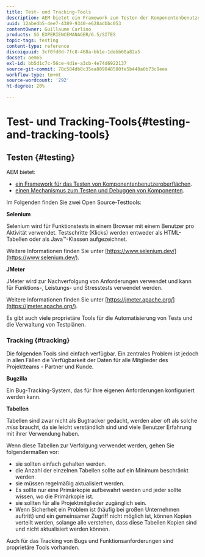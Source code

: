 ```yaml
---
title: Test- und Tracking-Tools
description: AEM bietet ein Framework zum Testen der Komponentenbenutzeroberfläche und einen Mechanismus zum Testen und Debuggen von Komponenten
uuid: 12abedb5-4ee7-4389-9340-e628adbbc053
contentOwner: Guillaume Carlino
products: SG_EXPERIENCEMANAGER/6.5/SITES
topic-tags: testing
content-type: reference
discoiquuid: 3cf0fd8d-7fc8-468a-bb1e-1debb68a82a5
docset: aem65
exl-id: bb5d1c7c-56ce-4d1e-a3cb-4e74d6922137
source-git-commit: 78c584db8c35ea809048580fe5b440a0b73c8eea
workflow-type: tm+mt
source-wordcount: '292'
ht-degree: 20%

---
```


# Test- und Tracking-Tools{#testing-and-tracking-tools}

## Testen {#testing}

AEM bietet:

* [ein Framework für das Testen von Komponentenbenutzeroberflächen](/help/sites-developing/hobbes.md).
* [einen Mechanismus zum Testen und Debuggen von Komponenten](/help/sites-developing/developer-mode.md).

Im Folgenden finden Sie zwei Open Source-Testtools:

**Selenium**

Selenium wird für Funktionstests in einem Browser mit einem Benutzer pro Aktivität verwendet. Testschritte (Klicks) werden entweder als HTML-Tabellen oder als Java™-Klassen aufgezeichnet.

Weitere Informationen finden Sie unter [https://www.selenium.dev/](https://www.selenium.dev/).

**JMeter**

JMeter wird zur Nachverfolgung von Anforderungen verwendet und kann für Funktions-, Leistungs- und Stresstests verwendet werden.

Weitere Informationen finden Sie unter [https://jmeter.apache.org/](https://jmeter.apache.org/).

Es gibt auch viele proprietäre Tools für die Automatisierung von Tests und die Verwaltung von Testplänen.

### Tracking {#tracking}

Die folgenden Tools sind einfach verfügbar. Ein zentrales Problem ist jedoch in allen Fällen die Verfügbarkeit der Daten für alle Mitglieder des Projektteams - Partner und Kunde.

**Bugzilla**

Ein Bug-Tracking-System, das für Ihre eigenen Anforderungen konfiguriert werden kann.

**Tabellen**

Tabellen sind zwar nicht als Bugtracker gedacht, werden aber oft als solche *miss* braucht, da sie leicht verständlich sind und viele Benutzer Erfahrung mit ihrer Verwendung haben.

Wenn diese Tabellen zur Verfolgung verwendet werden, gehen Sie folgendermaßen vor:

* sie sollten einfach gehalten werden.
* die Anzahl der einzelnen Tabellen sollte auf ein Minimum beschränkt werden.
* sie müssen regelmäßig aktualisiert werden.
* Es sollte nur eine Primärkopie aufbewahrt werden und jeder sollte wissen, wo die Primärkopie ist.
* sie sollten für alle Projektmitglieder zugänglich sein.
* Wenn Sicherheit ein Problem ist (häufig bei großen Unternehmen auftritt) und ein gemeinsamer Zugriff nicht möglich ist, können Kopien verteilt werden, solange alle verstehen, dass diese Tabellen Kopien sind und nicht aktualisiert werden können.

Auch für das Tracking von Bugs und Funktionsanforderungen sind proprietäre Tools vorhanden.
